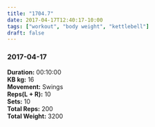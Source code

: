 ```yaml
---
title: "1704.7"
date: 2017-04-17T12:40:17-10:00
tags: ["workout", "body weight", "kettlebell"]
draft: false
---
```


### 2017-04-17

**Duration:** 00:10:00  
**KB kg:** 16  
**Movement:** Swings  
**Reps(L + R):** 10  
**Sets:** 10  
**Total Reps:** 200  
**Total Weight:** 3200